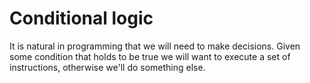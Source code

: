 # Conditional logic

It is natural in programming that we will need to make decisions. Given some condition that holds to be true we will want to execute a set of instructions, otherwise we'll do something else.
